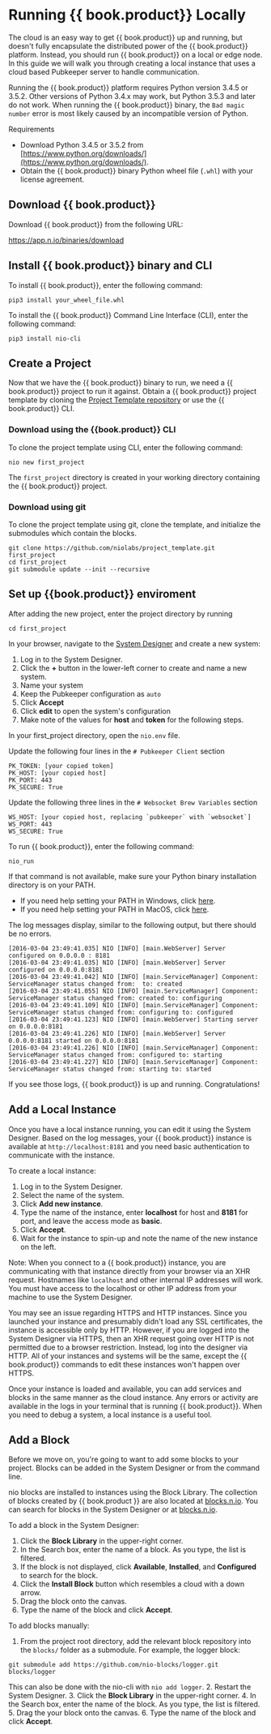 # Running {{ book.product}} Locally

The cloud is an easy way to get {{ book.product}} up and running, but doesn't fully encapsulate the distributed power of the {{ book.product}} platform. Instead, you should run {{ book.product}} on a local or edge node.  In this guide we will walk you through creating a local instance that uses a cloud based Pubkeeper server to handle communication.

Running the {{ book.product}} platform requires Python version 3.4.5 or 3.5.2. Other versions of Python 3.4.x may work, but Python 3.5.3 and later do not work. When running the {{ book.product}} binary, the `Bad magic number` error is most likely caused by an incompatible version of Python.

Requirements

* Download Python 3.4.5 or 3.5.2 from [https://www.python.org/downloads/](https://www.python.org/downloads/).
* Obtain the {{ book.product}} binary Python wheel file (`.whl`) with your license agreement.

## Download {{ book.product}}

Download {{ book.product}} from the following URL:

https://app.n.io/binaries/download

## Install {{ book.product}} binary and CLI

To install {{ book.product}}, enter the following command:
```
pip3 install your_wheel_file.whl
```

To install the {{ book.product}} Command Line Interface \(CLI\), enter the following command:
```
pip3 install nio-cli
```

## Create a Project

Now that we have the {{ book.product}} binary to run, we need a {{ book.product}} project to run it against. Obtain a {{ book.product}} project template by cloning the [Project Template repository](https://github.com/niolabs/project_template) or  use the {{ book.product}} CLI.


### Download using the {{book.product}} CLI
To clone the project template using CLI, enter the following command:

`nio new first_project`

The `first_project` directory is created in your working directory containing the {{ book.product}} project.

### Download using git
To clone the project template using git, clone the template,  and initialize the submodules which contain the blocks.
```
git clone https://github.com/niolabs/project_template.git first_project
cd first_project
git submodule update --init --recursive
```

## Set up {{book.product}} enviroment

After adding the new project, enter the project directory by running
```
cd first_project
```

In your browser, navigate to the [System Designer](http://designer.n.io) and create a new system:
1. Log in to the System Designer.
2. Click the **+** button in the lower-left corner to create and name a new system.
3. Name your system
4. Keep the Pubkeeper configuration as `auto`
5. Click **Accept**
6. Click **edit** to open the system's configuration
7. Make note of the values for **host** and **token** for the following steps.

In your first_project directory, open the `nio.env` file.

Update the following four lines in the `# Pubkeeper Client` section
```
PK_TOKEN: [your copied token]
PK_HOST: [your copied host]
PK_PORT: 443
PK_SECURE: True
```

Update the following three lines in the `# Websocket Brew Variables` section
```
WS_HOST: [your copied host, replacing `pubkeeper` with `websocket`]
WS_PORT: 443
WS_SECURE: True
```

To run {{ book.product}}, enter the following command:
```
nio_run
```
If that command is not available, make sure your Python binary installation directory is on your PATH.

* If you need help setting your PATH in Windows, click [here](https://msdn.microsoft.com/en-us/library/aa922003.aspx).
* If you need help setting your PATH in MacOS, click [here](http://osxdaily.com/2014/08/14/add-new-path-to-path-command-line/).

The log messages display, similar to the following output, but there should be no errors.

```
[2016-03-04 23:49:41.035] NIO [INFO] [main.WebServer] Server configured on 0.0.0.0 : 8181
[2016-03-04 23:49:41.035] NIO [INFO] [main.WebServer] Server configured on 0.0.0.0:8181
[2016-03-04 23:49:41.042] NIO [INFO] [main.ServiceManager] Component: ServiceManager status changed from:  to: created
[2016-03-04 23:49:41.055] NIO [INFO] [main.ServiceManager] Component: ServiceManager status changed from: created to: configuring
[2016-03-04 23:49:41.109] NIO [INFO] [main.ServiceManager] Component: ServiceManager status changed from: configuring to: configured
[2016-03-04 23:49:41.123] NIO [INFO] [main.WebServer] Starting server on 0.0.0.0:8181
[2016-03-04 23:49:41.226] NIO [INFO] [main.WebServer] Server 0.0.0.0:8181 started on 0.0.0.0:8181
[2016-03-04 23:49:41.226] NIO [INFO] [main.ServiceManager] Component: ServiceManager status changed from: configured to: starting
[2016-03-04 23:49:41.227] NIO [INFO] [main.ServiceManager] Component: ServiceManager status changed from: starting to: started
```

If you see those logs, {{ book.product}} is up and running. Congratulations!

## Add a Local Instance

Once you have a local instance running, you can edit it using the System Designer. Based on the log messages, your {{ book.product}} instance is available at `http://localhost:8181` and you need basic authentication to communicate with the instance.

To create a local instance:

1. Log in to the System Designer.
2. Select the name of the system.
3. Click **Add new instance**.
4. Type the name of the instance, enter **localhost** for host and **8181** for port, and leave the access mode as **basic**.
5. Click **Accept**.
6. Wait for the instance to spin-up and note the name of the new instance on the left.

Note: When you connect to a {{ book.product}} instance, you are communicating with that instance directly from your browser via an XHR request. Hostnames like `localhost` and other internal IP addresses will work. You must have access to the localhost or other IP address from your machine to use the System Designer.

You may see an issue regarding HTTPS and HTTP instances. Since you launched your instance and presumably didn't load any SSL certificates, the instance is accessible only by HTTP. However, if you are logged into the System Designer via HTTPS, then an XHR request going over HTTP is not permitted due to a browser restriction. Instead, log into the designer via HTTP. All of your instances and systems will be the same, except the {{ book.product}} commands to edit these instances won't happen over HTTPS.

Once your instance is loaded and available, you can add services and blocks in the same manner as the cloud instance. Any errors or activity are available in the logs in your terminal that is running {{ book.product}}. When you need to debug a system, a local instance is a useful tool.

## Add a Block

Before we move on, you're going to want to add some blocks to your project. Blocks can be added in the System Designer or from the command line.

nio blocks are installed to instances using the Block Library. The collection of blocks created by {{ book.product }} are also located at [blocks.n.io](https://blocks.n.io/). You can search for blocks in the System Designer or at [blocks.n.io](https://blocks.n.io/).

To add a block in the System Designer:

1. Click the **Block Library** in the upper-right corner.
2. In the Search box, enter the name of a block. As you type, the list is filtered.
3. If the block is not displayed, click **Available**, **Installed**, and **Configured** to search for the block.
3. Click the **Install Block** button which resembles a cloud with a down arrow.
4. Drag the block onto the canvas.
5. Type the name of the block and click **Accept**.

To add blocks manually:

1. From the project root directory, add the relevant block repository into the `blocks/` folder as a submodule. For example, the logger block:
```
git submodule add https://github.com/nio-blocks/logger.git blocks/logger
```
This can also be done with the nio-cli with `nio add logger`.
2. Restart the System Designer.
3. Click the **Block Library** in the upper-right corner.
4. In the Search box, enter the name of the block. As you type, the list is filtered.
5. Drag the your block onto the canvas.
6. Type the name of the block and click **Accept**.
